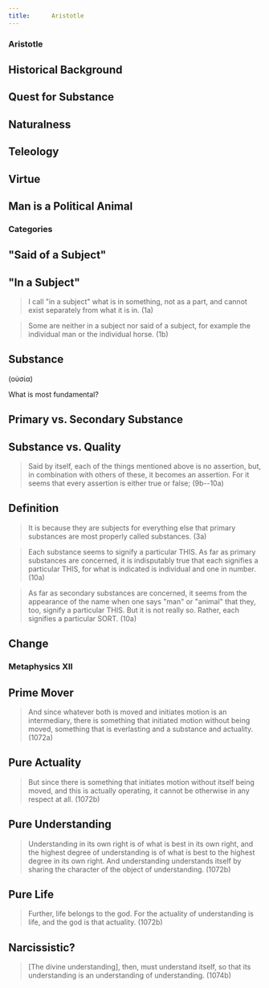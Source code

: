 ```yaml
---
title:      Aristotle
---
```



<section><!--Begin Aristotle Intro-->
<section data-background="https://positivepsychologyprogram.com/wp-content/uploads/2015/02/aristotelian-principle.jpg">

# Aristotle #

</section>
<section>

## Historical Background ##

</section>
<section>

## Quest for Substance ##

</section>
<section>

## Naturalness ##

</section>
<section>

## Teleology ##

</section>
<section>

## Virtue ##

</section>
<section>

## Man is a Political Animal ##

</section>
</section><!--End Aristotle Intro-->
<section><!--Begin Categories-->
<section data-background="http://notetoself.typepad.com/.a/6a0115705a75a1970b0120a66db65e970c-500wi">

# Categories #

</section>
<section>

## "Said of a Subject" ##

</section>
<section>

## "In a Subject" ##

> I call "in a subject" what is in something, not as a part, and
> cannot exist separately from what it is in.
> (1a)

</section>
<section>

> Some are neither in a subject nor said of a subject, for example
> the individual man or the individual horse.
> (1b)

</section>
<section>

## Substance ##

(οὐσία)

What is most fundamental?

</section>
<section>

## Primary vs. Secondary Substance ##

</section>
<section>

## Substance vs. Quality ##

</section>
<section>

> Said by itself, each of the things mentioned above is no
> assertion, but, in combination with others of these, it becomes
> an assertion.  For it seems that every assertion is either true
> or false;
> (9b--10a)

</section>
<section>

## Definition ##

</section>
<section>

> It is because they are subjects for everything else that primary
> substances are most properly called substances.
> (3a)

</section>
<section>

> Each substance seems to signify a particular THIS.  As far as
> primary substances are concerned, it is indisputably true that
> each signifies a particular THIS, for what is indicated is
> individual and one in number.
> (10a)

</section>
<section>

> As far as secondary substances are concerned, it seems from the
> appearance of the name when one says "man" or "animal" that they,
> too, signify a particular THIS.  But it is not really so.
> Rather, each signifies a particular SORT.
> (10a)

</section>
<section>

## Change ##

</section>
</section><!--End Categories-->
<section><!--Begin Metaphysics VIII-->
<section data-background="https://upload.wikimedia.org/wikipedia/commons/d/d2/Paradiso_Canto_31.jpg">

# Metaphysics XII #

</section>
<section>

## Prime Mover ##

> And since whatever both is moved and initiates motion is an
> intermediary, there is something that initiated motion without
> being moved, something that is everlasting and a substance and
> actuality.
> (1072a)

</section>
<section>

## Pure Actuality ##

> But since there is something that initiates motion without itself
> being moved, and this is actually operating, it cannot be
> otherwise in any respect at all.
> (1072b)

</section>
<section>

## Pure Understanding ##

> Understanding in its own right is of what is best in its own
> right, and the highest degree of understanding is of what is best
> to the highest degree in its own right.  And understanding
> understands itself by sharing the character of the object of
> understanding.
> (1072b)

</section>
<section>

## Pure Life ##

> Further, life belongs to the god.  For the actuality of
> understanding is life, and the god is that actuality.
> (1072b)

</section>
<section>

## Narcissistic? ##

> [The divine understanding], then, must understand itself, so that
> its understanding is an understanding of understanding.
> (1074b)

</section>
</section><!--End Metaphysics VIII-->